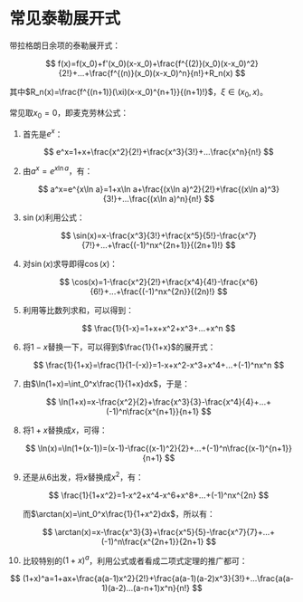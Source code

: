 # 常见泰勒展开式

带拉格朗日余项的泰勒展开式：

$$
f(x)=f(x_0)+f'(x_0)(x-x_0)+\frac{f^{(2)}(x_0)(x-x_0)^2}{2!}+...+\frac{f^{(n)}(x_0)(x-x_0)^n}{n!}+R_n(x)
$$

其中$R_n(x)=\frac{f^{(n+1)}(\xi)(x-x_0)^{n+1}}{(n+1)!}$，$\xi\in(x_0, x)$。

常见取$x_0=0$，即麦克劳林公式：

1. 首先是$e^x$：

    $$
    e^x=1+x+\frac{x^2}{2!}+\frac{x^3}{3!}+...\frac{x^n}{n!}
    $$

2. 由$a^x=e^{x\ln a}$，有：

    $$
    a^x=e^{x\ln a}=1+x\ln a+\frac{(x\ln a)^2}{2!}+\frac{(x\ln a)^3}{3!}+...\frac{(x\ln a)^n}{n!}
    $$

3. $\sin(x)$利用公式：

    $$
    \sin(x)=x-\frac{x^3}{3!}+\frac{x^5}{5!}-\frac{x^7}{7!}+...+\frac{(-1)^nx^{2n+1}}{(2n+1)!}
    $$

4. 对$\sin(x)$求导即得$\cos(x)$：

    $$
    \cos(x)=1-\frac{x^2}{2!}+\frac{x^4}{4!}-\frac{x^6}{6!}+...+\frac{(-1)^nx^{2n}}{(2n)!}
    $$

5. 利用等比数列求和，可以得到：

    $$
    \frac{1}{1-x}=1+x+x^2+x^3+...+x^n 
    $$

6. 将$1-x$替换一下，可以得到$\frac{1}{1+x}$的展开式：

    $$
    \frac{1}{1+x}=\frac{1}{1-(-x)}=1-x+x^2-x^3+x^4+...+(-1)^nx^n 
    $$

7. 由$\ln(1+x)=\int_0^x\frac{1}{1+x}dx$，于是：

    $$
    \ln(1+x)=x-\frac{x^2}{2}+\frac{x^3}{3}-\frac{x^4}{4}+...+(-1)^n\frac{x^{n+1}}{n+1}
    $$

8. 将$1+x$替换成$x$，可得：

    $$
    \ln(x)=\ln(1+(x-1))=(x-1)-\frac{(x-1)^2}{2}+...+(-1)^n\frac{(x-1)^{n+1}}{n+1}
    $$

9. 还是从6出发，将$x$替换成$x^2$，有：

    $$
    \frac{1}{1+x^2}=1-x^2+x^4-x^6+x^8+...+(-1)^nx^{2n}
    $$

    而$\arctan(x)=\int_0^x\frac{1}{1+x^2}dx$，所以有：

    $$
    \arctan(x)=x-\frac{x^3}{3}+\frac{x^5}{5}-\frac{x^7}{7}+...+(-1)^n\frac{x^{2n+1}}{2n+1}
    $$

10. 比较特别的$(1+x)^a$，利用公式或者看成二项式定理的推广都可：

  $$
  (1+x)^a=1+ax+\frac{a(a-1)x^2}{2!}+\frac{a(a-1)(a-2)x^3}{3!}+...\frac{a(a-1)(a-2)...(a-n+1)x^n}{n!}
  $$
